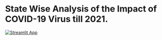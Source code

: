 # State Wise Analysis of the Impact of COVID-19 Virus till 2021.
[![Streamlit App](https://static.streamlit.io/badges/streamlit_badge_black_white.svg)](https://vasudhasingh22-covid19dashboard-covid19-hvqd04.streamlitapp.com/)
